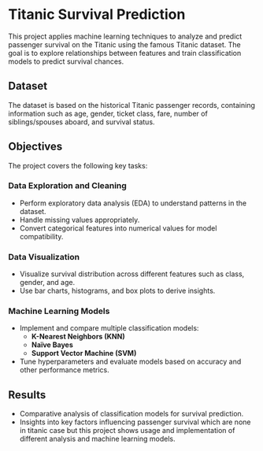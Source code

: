 # Titanic Survival Prediction

This project applies machine learning techniques to analyze and predict passenger survival on the Titanic using the famous Titanic dataset. The goal is to explore relationships between features and train classification models to predict survival chances.

## Dataset
The dataset is based on the historical Titanic passenger records, containing information such as age, gender, ticket class, fare, number of siblings/spouses aboard, and survival status.

## Objectives
The project covers the following key tasks:

### Data Exploration and Cleaning
- Perform exploratory data analysis (EDA) to understand patterns in the dataset.
- Handle missing values appropriately.
- Convert categorical features into numerical values for model compatibility.

### Data Visualization
- Visualize survival distribution across different features such as class, gender, and age.
- Use bar charts, histograms, and box plots to derive insights.

### Machine Learning Models
- Implement and compare multiple classification models:
  - **K-Nearest Neighbors (KNN)**
  - **Naïve Bayes**
  - **Support Vector Machine (SVM)**
- Tune hyperparameters and evaluate models based on accuracy and other performance metrics.

## Results
- Comparative analysis of classification models for survival prediction.
- Insights into key factors influencing passenger survival which are none in titanic case but this project shows usage and implementation of different analysis and machine learning models.


